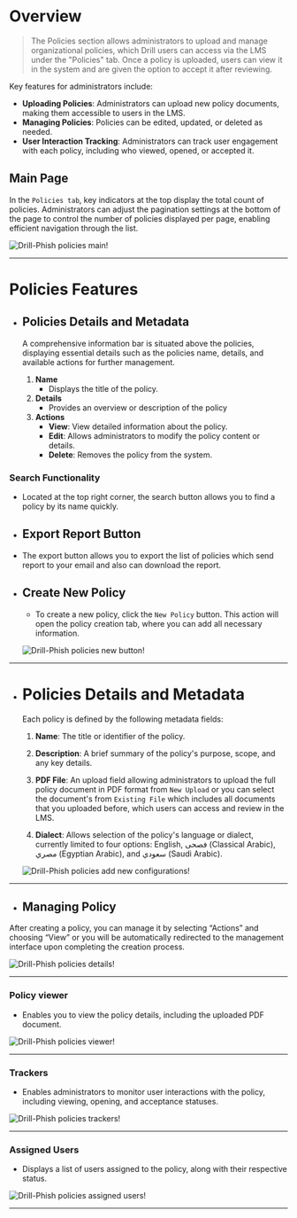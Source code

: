 # Overview
> The Policies section allows administrators to upload and manage organizational policies, which Drill users can access via the LMS under the "Policies" tab. Once a policy is uploaded, users can view it in the system and are given the option to accept it after reviewing.

Key features for administrators include:

- **Uploading Policies**: Administrators can upload new policy documents, making them accessible to users in the LMS.
- **Managing Policies**: Policies can be edited, updated, or deleted as needed.
- **User Interaction Tracking**: Administrators can track user engagement with each policy, including who viewed, opened, or accepted it.

## Main Page

In the `Policies tab`, key indicators at the top display the total count of policies. Administrators can adjust the pagination settings at the bottom of the page to control the number of policies displayed per page, enabling efficient navigation through the list.

![Drill-Phish policies main!](../../assets/drill/policies/main.png "Drill-Phish policies main")

---

# Policies Features

- ## Policies Details and Metadata

    A comprehensive information bar is situated above the policies, displaying essential details such as the policies name, details, and available actions for further management.

    1. **Name**
        - Displays the title of the policy.
    2. **Details**
        - Provides an overview or description of the policy
    3. **Actions**
        - **View**: View detailed information about the policy.
        - **Edit**: Allows administrators to modify the policy content or details.
        - **Delete**: Removes the policy from the system.

### Search Functionality

- Located at the top right corner, the search button allows you to find a policy by its name quickly.

- ## Export Report Button

- The export button allows you to export the list of policies which send report to your email and also can download the report.

- ## Create New Policy

    - To create a new policy, click the `New Policy` button. This action will open the policy creation tab, where you can add all necessary information.

    ![Drill-Phish policies new button!](../../assets/drill/policies/new_policy_button.png "Drill-Phish policies new button")

---
    
- # Policies Details and Metadata 
    Each policy is defined by the following metadata fields: 

    1. **Name**: The title or identifier of the policy.

    2. **Description**: A brief summary of the policy's purpose, scope, and any key details. 

    3. **PDF File**: An upload field allowing administrators to upload the full policy document in PDF format from `New Upload` or you can select the document's from `Existing File` which includes all documents that you uploaded before, which users can access and review in the LMS.
    
    4. **Dialect**: Allows selection of the policy's language or dialect, currently limited to four options:
    English, فصحى (Classical Arabic), مصري (Egyptian Arabic), and سعودي (Saudi Arabic).

    ![Drill-Phish policies add new configurations!](../../assets/drill/policies/new_configurations.png "Drill-Phish policies add new configurations")

---

- ## Managing Policy

After creating a policy, you can manage it by selecting “Actions” and choosing “View” or you will be automatically redirected to the management interface upon completing the creation process.

![Drill-Phish policies details!](../../assets/drill/policies/policy_details.png "Drill-Phish policies details")

---

### Policy viewer

- Enables you to view the policy details, including the uploaded PDF document.

![Drill-Phish policies viewer!](../../assets/drill/policies/policy_viewer.png "Drill-Phish policies viewer")

---

### Trackers

- Enables administrators to monitor user interactions with the policy, including viewing, opening, and acceptance statuses.

![Drill-Phish policies trackers!](../../assets/drill/policies/policy_trackers.png "Drill-Phish policies trackers")

---

### Assigned Users

- Displays a list of users assigned to the policy, along with their respective status.

![Drill-Phish policies assigned users!](../../assets/drill/policies/policy_assigned_user.png "Drill-Phish policies assigned users")


---
